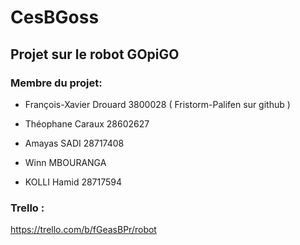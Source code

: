 # CesBGoss

## Projet sur le robot GOpiGO

### Membre du projet:

  - François-Xavier Drouard 3800028 ( Fristorm-Palifen sur github )

  - Théophane Caraux 28602627
  
  - Amayas SADI 28717408

  - Winn MBOURANGA
  
  - KOLLI Hamid 28717594
  
  
### Trello :
<https://trello.com/b/fGeasBPr/robot>
